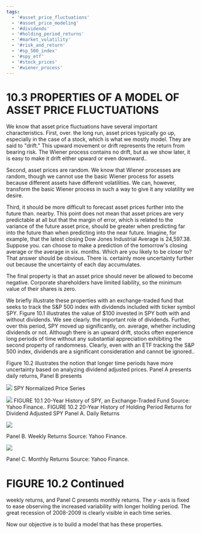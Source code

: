 ```yaml
---
tags:
  - '#asset_price_fluctuations'
  - '#asset_price_modeling'
  - '#dividends'
  - '#holding_period_returns'
  - '#market_volatility'
  - '#risk_and_return'
  - '#sp_500_index'
  - '#spy_etf'
  - '#stock_prices'
  - '#wiener_process'
---
```

# 10.3 PROPERTIES OF A MODEL OF ASSET PRICE FLUCTUATIONS

We know that asset price fluctuations have several important characteristics. First, over. the long run, asset prices typically go up, especially in the case of a stock, which is what we mostly model. They are said to "drift." This upward movement or drift represents the return from bearing risk. The Wiener process contains no drift, but as we show later, it is easy to make it drift either upward or even downward..

Second, asset prices are random. We know that Wiener processes are random, though we cannot use the basic Wiener process for assets because different assets have different volatilities. We can, however, transform the basic Wiener process in such a way to give it any volatility we desire.

Third, it should be more difficult to forecast asset prices further into the future than. nearby. This point does not mean that asset prices are very predictable at all but that the margin of error, which is related to the variance of the future asset price, should be greater when predicting far into the future than when predicting into the near future. Imagine, for example, that the latest closing Dow Jones Industrial Average is 24,597.38. Suppose you. can choose to make a prediction of the tomorrow's closing average or the average in six. months. Which are you likely to be closer to? That answer should be obvious. There is. certainly more uncertainty further out because the uncertainty of each day accumulates.

The final property is that an asset price should never be allowed to become negative. Corporate shareholders have limited liability, so the minimum value of their shares is zero.

We briefly illustrate these properties with an exchange-traded fund that seeks to track the S&P 500 index with dividends included with ticker symbol SPY. Figure 10.1 illustrates the value of $\$100$ invested in SPY both with and without dividends. We see clearly. the important role of dividends. Further, over this period, SPY moved up significantly, on. average, whether including dividends or not. Although there is an upward drift, stocks often experience long periods of time without any substantial appreciation exhibiting the second property of randomness. Clearly, even with an ETF tracking the S&P 500 index, dividends are a significant consideration and cannot be ignored..

Figure 10.2 illustrates the notion that longer time periods have more uncertainty based on analyzing dividend adjusted prices. Panel A presents daily returns, Panel B presents

![](images/4601f25c15003e1ab13e51a4eecf2aeaefcf9cfcce49882d5fcdb36213aeb806.jpg)
SPY Normalized Price Series

![](images/7225a1eb220e2c5707bb7246c5fdcb54c10897886af5f2bd85dec93eaa4d904e.jpg)
FIGURE 10.1 20-Year History of SPY, an Exchange-Traded Fund Source: Yahoo Finance..
FIGURE 10.2  20-Year History of Holding Period Returns for Dividend Adjusted SPY
Panel A. Daily Returns

![](images/ac302f85bf7eaeb93aca15d05e0f2d18891693fd430f728d6fd28aef3ca9be3b.jpg)

Panel B. Weekly Returns Source: Yahoo Finance.

![](images/083d5eca63b2662797dace431e5c3ed56320d5ac5f2b47922bb73626baaa0ef8.jpg)

Panel C. Monthly Returns Source: Yahoo Finance.

# FIGURE 10.2 Continued

weekly returns, and Panel C presents monthly returns. The $y$ -axis is fixed to ease observing the increased variability with longer holding period. The great recession of 2008-2009 is clearly visible in each time series.

Now our objective is to build a model that has these properties.
